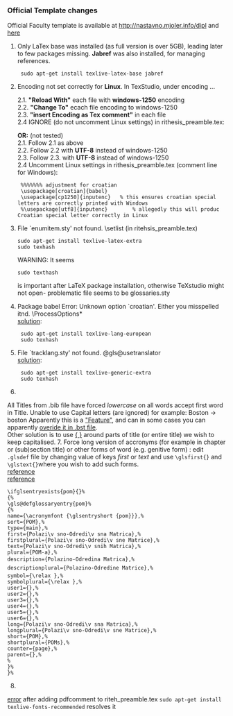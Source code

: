 
### Official Template changes
Official Faculty template is available at http://nastavno.mjoler.info/dipl and [here](https://drive.google.com/drive/folders/0B8kqcALDDvC_VC0ydU1iM0k3RTA)

1. Only LaTex base was installed (as full version is over 5GB), leading later to few packages missing. **Jabref** was also installed, for managing references.

        sudo apt-get install texlive-latex-base jabref

2. Encoding not set correctly for **Linux**. In TexStudio, under encoding  ...

    2.1. **"Reload With"** each file with **windows-1250** encoding  
    2.2. **"Change To"** ecach file encoding to windows-1250  
    2.3. **"insert Encoding as Tex comment"** in each file  
    2.4 IGNORE (do not uncomment Linux settings) in rithesis_preamble.tex:  
    
    **OR:** (not tested)  
    2.1. Follow 2.1 as above  
    2.2. Follow 2.2 with **UTF-8** instead of windows-1250  
    2.3. Follow 2.3. with **UTF-8** instead of windows-1250  
    2.4  Uncomment Linux settings in rithesis_preamble.tex (comment line for Windows):  

        %%%%%%% adjustment for croatian
        \usepackage[croatian]{babel}
        \usepackage[cp1250]{inputenc}	% this ensures croatian special letters are correctly printed with Windows
        %\usepackage[utf8]{inputenc}		% allegedly this will produc Croatian special letter correctly in Linux  



3.  File `enumitem.sty' not found. \setlist (in ritehsis_preamble.tex)

        sudo apt-get install texlive-latex-extra
        sudo texhash

    WARNING: It seems
    
        sudo texthash
    is important after LaTeX package installation, otherwise TeXstudio might not open- problematic file seems to be glossaries.sty 

4. Package babel Error: Unknown option `croatian'. Either you misspelled itnd. \ProcessOptions*  
    [solution](https://tex.stackexchange.com/questions/139700/package-babel-error-unknown-option-francais):
        
        sudo apt-get install texlive-lang-european
        sudo texhash


5. File `tracklang.sty' not found. \@gls@usetranslator  
    [solution](https://tex.stackexchange.com/questions/254052/new-error-using-glossaries-package-tracklang-sty):

        sudo apt-get install texlive-generic-extra
        sudo texhash

6. 
All Titles from .bib file have forced *lowercase* on all words accept first word in Title. Unable to use Capital letters (are ignored) for example: Boston -> boston
Apparently this is a ["Feature"](https://tex.stackexchange.com/questions/86820/incorrect-case-in-bibtex  
), and can in some cases you can  apparently [overide it in .bst file](https://tex.stackexchange.com/a/10775/113519).  
Other solution is to use [{ }](https://tex.stackexchange.com/questions/10772/bibtex-loses-capitals-when-creating-bbl-file  
) around parts of title (or entire title) we wish to keep capitalised.
7.  Force long version of accronyms (for example in chapter or (sub)section title) or other forms of word (e.g. genitive form)
: edit `.glsdef` file by changing value of keys *first* or *text* and use `\glsfirst{}` and `\glstext{}`where you wish to add such forms.  
[reference](https://tex.stackexchange.com/questions/178725/how-to-use-glossaries-for-different-grammatical-acronym-forms/182725#182725)  
[reference](https://tex.stackexchange.com/questions/124538/why-does-first-use-of-gls-look-different-than-glsfirst)  
```
\ifglsentryexists{pom}{}%
{%
\gls@defglossaryentry{pom}%
{%
name={\acronymfont {\glsentryshort {pom}}},%
sort={POM},%
type={main},%
first={Polazi\v sno-Odredi\v sna Matrica},%
firstplural={Polazi\v sno-Odredi\v sne Matrice},%
text={Polazi\v sno-Odredi\v snih Matrica},% 
plural={POM-a},%
description={Polazino-Odredina Matrica},%
descriptionplural={Polazino-Odredine Matrice},%
symbol={\relax },%
symbolplural={\relax },%
user1={},%
user2={},%
user3={},%
user4={},%
user5={},%
user6={},%
long={Polazi\v sno-Odredi\v sna Matrica},%
longplural={Polazi\v sno-Odredi\v sne Matrice},%
short={POM},%
shortplural={POMs},%
counter={page},%
parent={},%
%
}%
}%
```
8.    

[error](https://tex.stackexchange.com/questions/328232/what-is-this-mysterious-ecrm1000-missing-file) after adding pdfcomment to riteh_preamble.tex
`sudo apt-get install texlive-fonts-recommended` resolves it
